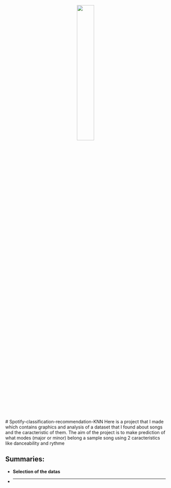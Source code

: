 
<p align="center" width="100%">
    <img width="33%" src="https://i.stack.imgur.com/RJj4x.png">
</p>
# Spotify-classification-recommendation-KNN
Here is a project that I made which contains graphics and analysis of a dataset that I found about songs and the caracteristic of them.
The aim of the project is to make prediction of what modes (major or minor) belong a sample song using 2 caracteristics like danceability and rythme

## Summaries:
  - **Selection of the datas**
  - ****

